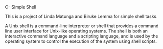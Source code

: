 C- Simple Shell

This is a project of Linda Matunga and Biruke Lemma for simple shell tasks.

A Unix shell is a command-line interpreter or shell that provides a command line user interface for Unix-like operating systems.
The shell is both an interactive command language and a scripting language, and is used by the operating system to control the execution of the system using shell scripts.
